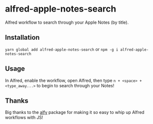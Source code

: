 # alfred-apple-notes-search

Alfred workflow to search through your Apple Notes (by title).

## Installation

`yarn global add alfred-apple-notes-search` or `npm -g i alfred-apple-notes-search`

## Usage

In Alfred, enable the workflow, open Alfred, then type `n + <space> + <type_away...>` to begin to search through your Notes!

## Thanks

Big thanks to the [alfy](https://github.com/sindresorhus/alfy) package for making it so easy to whip up Alfred workflows with JS!
